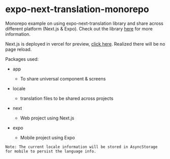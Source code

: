 # expo-next-translation-monorepo

Monorepo example on using expo-next-translation library and share across different platform (Next.js & Expo). Check out the library [here](https://github.com/hari1602/expo-next-translation) for more information.

Next.js is deployed in vercel for preview, [click here](https://expo-next-translation-monorepo.vercel.app/). Realized there will be no page reload.


Packages used:

- app
  
  - To share universal component & screens
  
- locale

  - translation files to be shared across projects
- next

  - Web project using Next.js
- expo

  - Mobile project using Expo

`Note: The current locale information will be stored in AsyncStorage for mobile to persist the language info.` 
